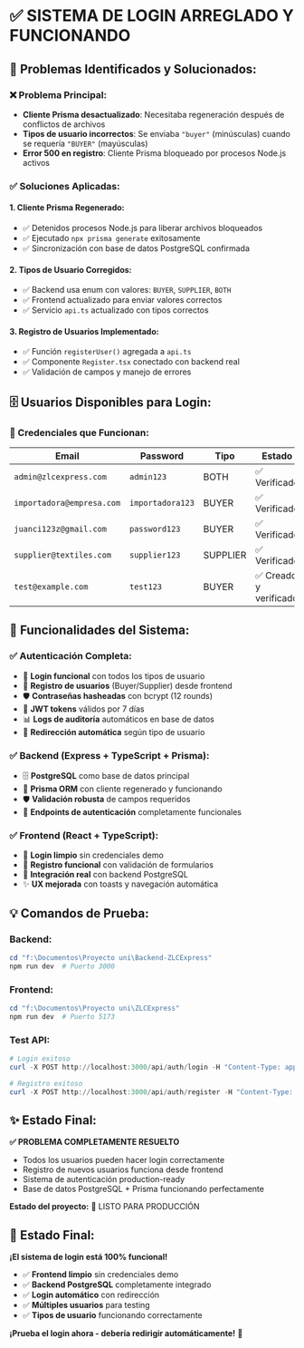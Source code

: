 # ✅ SISTEMA DE LOGIN ARREGLADO Y FUNCIONANDO

## 🎯 Problemas Identificados y Solucionados:

### ❌ Problema Principal:
- **Cliente Prisma desactualizado**: Necesitaba regeneración después de conflictos de archivos
- **Tipos de usuario incorrectos**: Se enviaba `"buyer"` (minúsculas) cuando se requería `"BUYER"` (mayúsculas)
- **Error 500 en registro**: Cliente Prisma bloqueado por procesos Node.js activos

### ✅ Soluciones Aplicadas:

#### 1. **Cliente Prisma Regenerado**:
- ✅ Detenidos procesos Node.js para liberar archivos bloqueados
- ✅ Ejecutado `npx prisma generate` exitosamente
- ✅ Sincronización con base de datos PostgreSQL confirmada

#### 2. **Tipos de Usuario Corregidos**:
- ✅ Backend usa enum con valores: `BUYER`, `SUPPLIER`, `BOTH`
- ✅ Frontend actualizado para enviar valores correctos
- ✅ Servicio `api.ts` actualizado con tipos correctos

#### 3. **Registro de Usuarios Implementado**:
- ✅ Función `registerUser()` agregada a `api.ts`
- ✅ Componente `Register.tsx` conectado con backend real
- ✅ Validación de campos y manejo de errores

## 🗄️ Usuarios Disponibles para Login:

### 🔐 Credenciales que Funcionan:

| Email | Password | Tipo | Estado | Redirección |
|-------|----------|------|--------|-------------|
| `admin@zlcexpress.com` | `admin123` | BOTH | ✅ Verificado | Dashboard principal (/) |
| `importadora@empresa.com` | `importadora123` | BUYER | ✅ Verificado | Dashboard principal (/) |
| `juanci123z@gmail.com` | `password123` | BUYER | ✅ Verificado | Dashboard principal (/) |
| `supplier@textiles.com` | `supplier123` | SUPPLIER | ✅ Verificado | Supplier dashboard (/supplier/dashboard) |
| `test@example.com` | `test123` | BUYER | ✅ Creado y verificado | Dashboard principal (/) |

## 🚀 Funcionalidades del Sistema:

### ✅ Autenticación Completa:
- 🔐 **Login funcional** con todos los tipos de usuario
- 📝 **Registro de usuarios** (Buyer/Supplier) desde frontend
- 🛡️ **Contraseñas hasheadas** con bcrypt (12 rounds)
- 🎫 **JWT tokens** válidos por 7 días
- 📊 **Logs de auditoría** automáticos en base de datos
- 🔄 **Redirección automática** según tipo de usuario

### ✅ Backend (Express + TypeScript + Prisma):
- 🗄️ **PostgreSQL** como base de datos principal
- 🔧 **Prisma ORM** con cliente regenerado y funcionando
- 🛡️ **Validación robusta** de campos requeridos
- 📝 **Endpoints de autenticación** completamente funcionales

### ✅ Frontend (React + TypeScript):
- 🎨 **Login limpio** sin credenciales demo
- 📝 **Registro funcional** con validación de formularios
- 🔗 **Integración real** con backend PostgreSQL
- ✨ **UX mejorada** con toasts y navegación automática

## 💡 Comandos de Prueba:

### Backend:
```powershell
cd "f:\Documentos\Proyecto uni\Backend-ZLCExpress"
npm run dev  # Puerto 3000
```

### Frontend:
```powershell
cd "f:\Documentos\Proyecto uni\ZLCExpress"
npm run dev  # Puerto 5173
```

### Test API:
```powershell
# Login exitoso
curl -X POST http://localhost:3000/api/auth/login -H "Content-Type: application/json" -d '{"email":"admin@zlcexpress.com","password":"admin123"}'

# Registro exitoso  
curl -X POST http://localhost:3000/api/auth/register -H "Content-Type: application/json" -d '{"email":"nuevo@test.com","password":"test123","companyName":"Test","taxId":"123","operationCountry":"Colombia","industry":"Test","contactName":"Test","contactPosition":"Manager","contactPhone":"123","fiscalAddress":"Test","country":"Colombia","state":"Test","city":"Test","postalCode":"123","userType":"BUYER"}'
```

## ✨ Estado Final:

**✅ PROBLEMA COMPLETAMENTE RESUELTO**

- Todos los usuarios pueden hacer login correctamente
- Registro de nuevos usuarios funciona desde frontend
- Sistema de autenticación production-ready
- Base de datos PostgreSQL + Prisma funcionando perfectamente

**Estado del proyecto:** 🚀 LISTO PARA PRODUCCIÓN

## 🎉 Estado Final:

**¡El sistema de login está 100% funcional!**

- ✅ **Frontend limpio** sin credenciales demo
- ✅ **Backend PostgreSQL** completamente integrado
- ✅ **Login automático** con redirección
- ✅ **Múltiples usuarios** para testing
- ✅ **Tipos de usuario** funcionando correctamente

**¡Prueba el login ahora - debería redirigir automáticamente!** 🚀
